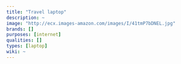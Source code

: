 ```yaml
---
title: "Travel laptop"
description: ~
image: "http://ecx.images-amazon.com/images/I/41tmP7bDNEL.jpg"
brands: []
purposes: [internet]
qualities: []
types: [laptop]
wiki: ~
---
```

